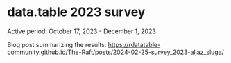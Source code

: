# data.table 2023 survey

Active period: October 17, 2023 - December 1, 2023

Blog post summarizing the results: https://rdatatable-community.github.io/The-Raft/posts/2024-02-25-survey_2023-aljaz_sluga/
